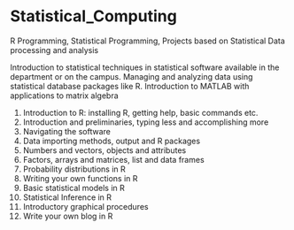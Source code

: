 # Statistical_Computing
R Programming, Statistical Programming, Projects based on Statistical Data processing and analysis

Introduction to statistical techniques in statistical software available in the department or on the campus.
Managing and analyzing data using statistical database packages like R.
Introduction to MATLAB with applications to matrix algebra

1. Introduction to R: installing R, getting help, basic commands etc.
2. Introduction and preliminaries, typing less and accomplishing more
3. Navigating the software
4. Data importing methods, output and R packages
5. Numbers and vectors, objects and attributes
6. Factors, arrays and matrices, list and data frames
7. Probability distributions in R
8. Writing your own functions in R
9. Basic statistical models in R
10. Statistical Inference in R
11. Introductory graphical procedures
12. Write your own blog in R
